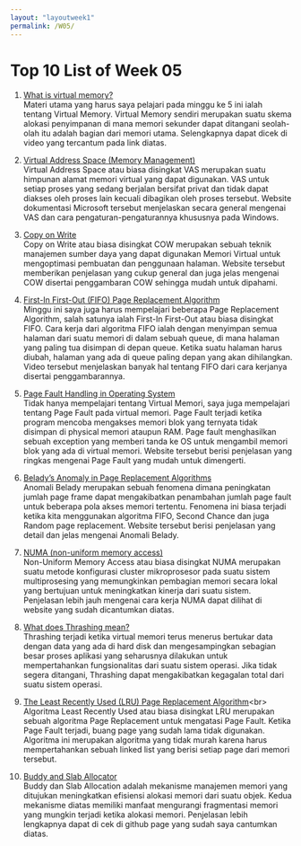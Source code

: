 ```yaml
---
layout: "layoutweek1"
permalink: /W05/
---
```


# Top 10 List of Week 05

1. [What is virtual memory?](https://youtu.be/2quKyPnUShQ)<br>
Materi utama yang harus saya pelajari pada minggu ke 5 ini ialah tentang Virtual Memory. Virtual Memory sendiri merupakan suatu skema alokasi penyimpanan di mana memori sekunder dapat ditangani seolah-olah itu adalah bagian dari memori utama. Selengkapnya dapat dicek di video yang tercantum pada link diatas.

2. [Virtual Address Space (Memory Management)](https://docs.microsoft.com/en-us/windows/win32/memory/virtual-address-space)<br>
Virtual Address Space atau biasa disingkat VAS merupakan suatu himpunan alamat memori virtual yang dapat digunakan. VAS untuk setiap proses yang sedang berjalan bersifat privat dan tidak dapat diakses oleh proses lain kecuali dibagikan oleh proses tersebut. Website dokumentasi Microsoft tersebut menjelaskan secara general mengenai VAS dan cara pengaturan-pengaturannya khususnya pada Windows.

3. [Copy on Write](https://www.geeksforgeeks.org/copy-on-write/)<br>
Copy on Write atau biasa disingkat COW merupakan sebuah teknik manajemen sumber daya yang dapat digunakan Memori Virtual untuk mengoptimasi pembuatan dan penggunaan halaman. Website tersebut memberikan penjelasan yang cukup general dan juga jelas mengenai COW disertai penggambaran COW sehingga mudah untuk dipahami.

4. [First-In First-Out (FIFO) Page Replacement Algorithm](https://youtu.be/ET43MRKRuYM)<br>
Minggu ini saya juga harus mempelajari beberapa Page Replacement Algorithm, salah satunya ialah First-In First-Out atau biasa disingkat FIFO. Cara kerja dari algoritma FIFO ialah dengan menyimpan semua halaman dari suatu memori di dalam sebuah queue, di mana halaman yang paling tua disimpan di depan queue. Ketika suatu halaman harus diubah, halaman yang ada di queue paling depan yang akan dihilangkan. Video tersebut menjelaskan banyak hal tentang FIFO dari cara kerjanya disertai penggambarannya. 

5. [Page Fault Handling in Operating System](https://techterms.com/definition/page_fault)<br>
Tidak hanya mempelajari tentang Virtual Memori, saya juga mempelajari tentang Page Fault pada virtual memori. Page Fault terjadi ketika program mencoba mengakses memori blok yang ternyata tidak disimpan di physical memori ataupun RAM. Page fault menghasilkan sebuah exception yang memberi tanda ke OS untuk mengambil memori blok yang ada di virtual memori. Website tersebut berisi penjelasan yang ringkas mengenai Page Fault yang mudah untuk dimengerti. 

6. [Belady’s Anomaly in Page Replacement Algorithms](https://www.geeksforgeeks.org/beladys-anomaly-in-page-replacement-algorithms/)<br>
Anomali Belady merupakan sebuah fenomena dimana peningkatan jumlah page frame dapat mengakibatkan penambahan jumlah page fault untuk beberapa pola akses memori tertentu. Fenomena ini biasa terjadi ketika kita menggunakan algoritma FIFO, Second Chance dan juga Random page replacement. Website tersebut berisi penjelasan yang detail dan jelas mengenai Anomali Belady.

7. [NUMA (non-uniform memory access)](https://whatis.techtarget.com/definition/NUMA-non-uniform-memory-access)<br>
Non-Uniform Memory Access atau biasa disingkat NUMA merupakan suatu metode konfigurasi cluster mikroprosesor pada suatu sistem multiprosesing yang memungkinkan pembagian memori secara lokal yang bertujuan untuk meningkatkan kinerja dari suatu sistem. Penjelasan lebih jauh mengenai cara kerja NUMA dapat dilihat di website yang sudah dicantumkan diatas. 

8. [What does Thrashing mean?](https://www.techopedia.com/definition/4766/thrashing)<br>
Thrashing terjadi ketika virtual memori terus menerus bertukar data dengan data yang ada di hard disk dan mengesampingkan sebagian besar proses aplikasi yang seharusnya dilakukan untuk mempertahankan fungsionalitas dari suatu sistem operasi. Jika tidak segera ditangani, Thrashing dapat mengakibatkan kegagalan total dari suatu sistem operasi. 

9. [The Least Recently Used (LRU) Page Replacement Algorithm](https://www.informit.com/articles/article.aspx?p=25260&seqNum=7#:~:text=This%20idea%20suggests%20a%20realizable,realizable%2C%20it%20is%20not%20cheap.)<br>
Algoritma Least Recently Used atau biasa disingkat LRU merupakan sebuah algoritma Page Replacement untuk mengatasi Page Fault. Ketika Page Fault terjadi, buang page yang sudah lama tidak digunakan. Algoritma ini merupakan algoritma yang tidak murah karena harus mempertahankan sebuah linked list yang berisi setiap page dari memori tersebut. 

10. [Buddy and Slab Allocator](https://hammertux.github.io/slab-allocator)<br>
Buddy dan Slab Allocation adalah mekanisme manajemen memori yang ditujukan meningkatkan efisiensi alokasi memori dari suatu objek. Kedua mekanisme diatas memiliki manfaat mengurangi fragmentasi memori yang mungkin terjadi ketika alokasi memori. Penjelasan lebih lengkapnya dapat di cek di github page yang sudah saya cantumkan diatas.